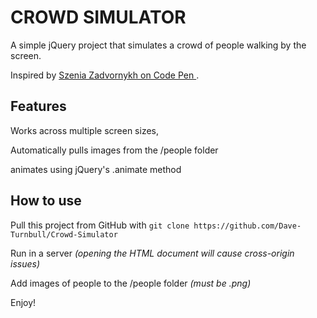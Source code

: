 # CROWD SIMULATOR

A simple jQuery project that simulates a crowd of people walking by the screen.

Inspired by [Szenia Zadvornykh on Code Pen ](https://codepen.io/zadvorsky/pen/xxwbBQV).

## Features

Works across multiple screen sizes,

Automatically pulls images from the /people folder

animates using jQuery's .animate method

## How to use

Pull this project from GitHub with
`git clone https://github.com/Dave-Turnbull/Crowd-Simulator`

Run in a server _(opening the HTML document will cause cross-origin issues)_

Add images of people to the /people folder _(must be .png)_

Enjoy!
